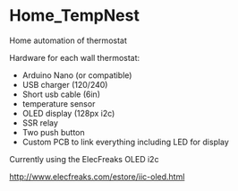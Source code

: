 # Home_TempNest
Home automation of thermostat 

Hardware for each wall thermostat:
- Arduino Nano (or compatible) 
- USB charger (120/240)
- Short usb cable (6in)
- temperature sensor 
- OLED display (128px i2c) 
- SSR relay 
- Two push button 
- Custom PCB to link everything including LED for display 

Currently using the ElecFreaks OLED i2c

http://www.elecfreaks.com/estore/iic-oled.html
